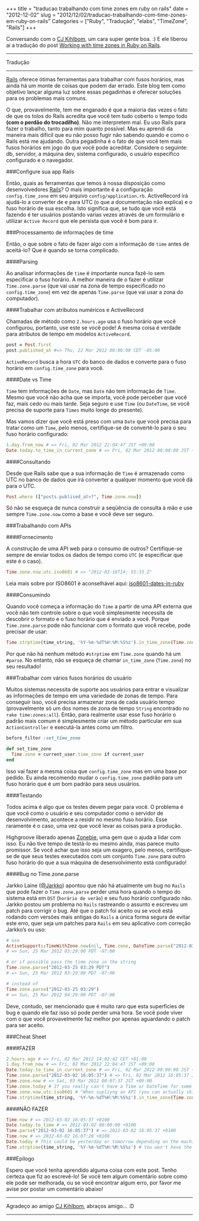 +++
title = "traducao trabalhando com time zones em ruby on rails"
date = "2012-12-02"
slug = "2012/12/02/traducao-trabalhando-com-time-zones-em-ruby-on-rails"
Categories = ["Ruby", "Tradução", "elabs", "TimeZone", "Rails"]
+++
<!--more-->
Conversando com o [CJ Kihlbom][1], um cara super gente boa. :) E ele liberou ai a tradução do post [Working with time zones in Ruby on Rails][2].
- - -
Tradução
- - -
[Rails][3] oferece ótimas ferramentas para trabalhar com fusos horários, mas ainda há um monte de coisas que
podem dar errado. Este blog tem como objetivo lançar alguma luz sobre essas pegadinhas e oferecer soluções
para os problemas mais comuns.

O que, provavelmente, tem me enganado é que a maioria das vezes o fato de que os tolos do Rails acredita que
você tem tudo coberto o tempo todo **(com o perdão do trocadilho)**. Não me interpretem mal. Eu uso Rails
para fazer o trabalho, tanto para mim quanto possível. Mas eu aprendi da maneira mais difícil que eu não
posso fugir não sabendo quando e como o Rails está me ajudando. Outra pegadinha é o fato de que você tem mais
fusos horários em jogo do que você pode acreditar. Considere o seguinte: db, servidor, a máquina dev, sistema
configurado, o usuário específico configurado e o navegador.

###Configure sua app Rails

Então, quais as ferramentas que temos à nossa disposição como desenvolvedores [Rails][3]? O mais importante é
a configuração `config.time_zone` em seu arquivo `config/application.rb`. ActiveRecord irá ajudá-lo a
converter de e para UTC (o que a documentação não explica) e o fuso horário de sua escolha. Isto significa
que, se tudo que você está fazendo é ter usuários postando varias vezes através de um formulário e utilizar
`Active Record` que ele persista que você é bom para ir.

###Processamento de informações de time

Então, o que sobre o fato de fazer algo com a informação de `time` antes de aceitá-lo? Que é quando se torna
complicado.

####Parsing

Ao analisar informações de `time` é importante nunca fazê-lo sem especificar o fuso horário. A melhor maneira
de o fazer é utilizar `Time.zone.parse` (que vai usar na zona de tempo especificado no `config.time_zone`) em
vez de apenas `Time.parse` (que vai usar a zona do computador).

####Trabalhar com atributos numéricos e ActiveRecord

Chamadas de método como `2.hours.ago` usa o fuso horário que você configurou, portanto, use este se você
pode! A mesma coisa é verdade para atributos de tempo em modelos `ActiveRecord`.

```ruby Time
post = Post.first
post.published_at #=> Thu, 22 Mar 2012 00:00:00 CDT -05:00
```

`ActiveRecord` busca a hora `UTC` do banco de dados e converte para o fuso horário em `config.time_zone` para
você.

####Date vs Time

`Time` tem informações de `Date`, mas `Date` não tem informação de `Time`. Mesmo que você não acha que se
importa, você pode perceber que você faz, mais cedo ou mais tarde. Seja seguro e use `Time` (ou `DateTime`,
se você precisa de suporte para `Times` muito longe do presente).

Mas vamos dizer que você está preso com uma `Date` que você precisa para tratar como um `Time`, pelo menos,
certifique-se de convertê-lo para o seu fuso horário configurado:

```ruby Date vs Time
1.day.from_now # => Fri, 02 Mar 2012 22:04:47 JST +09:00
Date.today.to_time_in_current_zone # => Fri, 02 Mar 2012 00:00:00 JST +09:00
```

####Consultando

Desde que Rails sabe que a sua informação de `Time` é armazenado como UTC no banco de dados que irá converter
a qualquer momento que você dá para o UTC.

```ruby Query
Post.where (["posts.publised_at>?", Time.zone.now])
```

Só não se esqueça de nunca construir a seqüência de consulta à mão e use sempre `Time.zone.now` como a base e
você deve ser seguro.

###Trabalhando com APIs

####Fornecimento

A construção de uma API web para o consumo de outros? Certifique-se sempre de enviar todos os dados de tempo
como `UTC` (e especificar que este é o caso).

``` ruby Time
Time.zone.now.utc.iso8601 # => "2012-03-16T14: 55:33 Z"
```

Leia mais sobre por ISO8601 é aconselhável aqui: [iso8601-dates-in-ruby][4]

####Consumindo

Quando você começa a informação do `Time` a partir de uma API externa que você não tem controle sobre o que
você simplesmente necessita de descobrir o formato e o fuso horário que é enviado a você. Porque
`Time.zone.parse` pode não funcionar com o formato que você recebe, pode precisar de usar:

```ruby Time
Time.strptime(time_string, '%Y-%m-%dT%H:%M:%S%z').in_time_zone(Time.zone)
```

Por que não há nenhum método `#strptime` em `Time.zone` quando há um `#parse`. No entanto, não se esqueça de
chamar `in_time_zone` (`Time.zone`) no seu resultado!

###Trabalhar com vários fusos horários do usuário

Muitos sistemas necessita de suporte aos usuários para entrar e visualizar as informações de tempo em uma
variedade de zonas de tempo. Para conseguir isso, você precisa armazenar zona de cada usuário tempo
(provavelmente só um dos nomes de zona de tempo `String` encontrado no `rake time:zones:all`). Então, para
realmente usar esse fuso horário o padrão mais comum é simplesmente criar um método particular em sua
`ActionController` e executá-la antes como um filtro.

```ruby Time
before_filter :set_time_zone

def set_time_zone
  Time.zone = current_user.time_zone if current_user
end
```

Isso vai fazer a mesma coisa que `config.time_zone` mas em uma base por pedido. Eu ainda recomendo mudar o
`config.time_zone` padrão para um fuso horário que é um bom padrão para seus usuários.

####Testando

Todos acima é algo que os testes devem pegar para você. O problema é que você como o usuário e seu
computador como o servidor de desenvolvimento, acontece a residir no mesmo fuso horário. Esse raramente é o
 caso, uma vez que você levar as coisas para a produção.

Highgroove liberado apenas [Zonebie][5], uma gem que o ajuda a lidar com isso. Eu não tive tempo de testá-lo
eu mesmo ainda, mas parece muito promissor. Se você achar que isso seja um exagero, pelo menos,
certifique-se de que seus testes executados com um conjunto `Time.zone` para outro fuso horário do que a sua
máquina de desenvolvimento está configurado!

####Bug no Time.zone.parse

Jarkko Laine ([@Jarkko][6]) apontou que não há atualmente um bug no `Rails` que pode fazer o
`Time.zone.parse` perder uma hora quando o tempo do sistema está em `DST` (`horário de verão`) e seu fuso
horário configurado não. Jarkko postou um problema no `Rails` rastreando o assunto e escreveu um patch para
corrigir o bug. Até que o patch foi aceito ou se você está rodando com versões mais antigas do `Rails` a
única forma segura de evitar este erro, quer seja um patches para `Rails` em seu aplicativo com correção
Jarkko’s ou uso:

```ruby Time
# use
ActiveSupport::TimeWithZone.new(nil, Time.zone, DateTime.parse("2012-03-25 03:29"))
# => Sun, 25 Mar 2012 03:29:00 PDT -07:00

# or if possible pass the time zone in the string
Time.zone.parse("2012-03-25 03:29 PDT")
# => Sun, 25 Mar 2012 03:29:00 PDT -07:00

# instead of
Time.zone.parse("2012-03-25 03:29")
# => Sun, 25 Mar 2012 04:29:00 PDT -07:00
```

Deve, contudo, ser mencionado que é muito raro que esta superfícies de bug e quando ele faz isso só pode
perder uma hora. Se você pode viver com o que você provavelmente faz melhor por apenas aguardando o patch
para ser aceito.

###Cheat Sheet

####FAZER

```ruby Date vs Time
2.hours.ago # => Fri, 02 Mar 2012 14:02:42 CET +01:00
1.day.from_now # => Fri, 02 Mar 2012 22:04:47 JST +09:00
Date.today.to_time_in_current_zone # => Fri, 02 Mar 2012 00:00:00 JST +09:00
Time.zone.parse("2012-03-02 16:05:37") # => Fri, 02 Mar 2012 16:05:37 JST +09:00
Time.zone.now # => Sat, 03 Mar 2012 00:07:37 JST +09:00
Time.zone.today # If you really can't have a Time or DateTime for some reason
Time.zone.now.utc.iso8601 # "When supliyng an API (you can actually skip .zone here, but I find it better to always use it, than miss it when it's needed)
Time.strptime(time_string, '%Y-%m-%dT%H:%M:%S%z').in_time_zone(Time.zone) # If you can't use parse
```

####NÃO FAZER

```ruby Date vs Time
Time.now # => 2012-03-02 16:05:37 +0100
Date.today.to_time # => 2012-03-02 00:00:00 +0100
Time.parse("2012-03-02 16:05:37") # => 2012-03-02 16:05:37 +0100
Time.now # => 2012-03-02 16:07:20 +0100
Date.today # This could be yesterday or tomorrow depending on the machine's time zone!
Time.strptime(time_string, '%Y-%m-%dT%H:%M:%S%z') # You won't have the time in your configured time zone!
```

###Epílogo

Espero que você tenha aprendido alguma coisa com este post. Tenho certeza que fiz ao escrevê-lo! Se você tem
algum comentário sobre como ele pode ser melhorada, ou se você encontrar algum erro, por favor me avise por
postar um comentário abaixo!


- - -
Agradeço ao amigo [CJ Kihlbom][1], abraços amigo... :D
- - -



[1]: https://twitter.com/cjkihlbom
[2]: http://www.elabs.se/blog/36-working-with-time-zones-in-ruby-on-rails
[3]: http://api.rubyonrails.org
[4]: http://devblog.avdi.org/2009/10/25/iso8601-dates-in-ruby/
[5]: https://github.com/highgroove/zonebie
[6]: https://twitter.com/#!/jarkko
